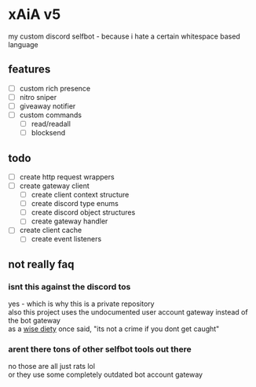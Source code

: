 # xAiA v5
my custom discord selfbot - because i hate a certain
whitespace based language

## features
- [ ] custom rich presence
- [ ] nitro sniper
- [ ] giveaway notifier
- [ ] custom commands
	- [ ] read/readall
	- [ ] blocksend

## todo
- [ ] create http request wrappers
- [ ] create gateway client
	- [ ] create client context structure
	- [ ] create discord type enums
	- [ ] create discord object structures
	- [ ] create gateway handler
- [ ] create client cache
	- [ ] create event listeners

## not really faq

### isnt this against the discord tos
yes - which is why this is a private repository \
also this project uses the undocumented user account
gateway instead of the bot gateway \
as a [wise diety](https://www.youtube.com/watch?v=l_Dz3TRNdbY)
once said, "its not a crime if you dont get caught"

### arent there tons of other selfbot tools out there
no those are all just rats lol \
or they use some completely outdated bot account gateway
